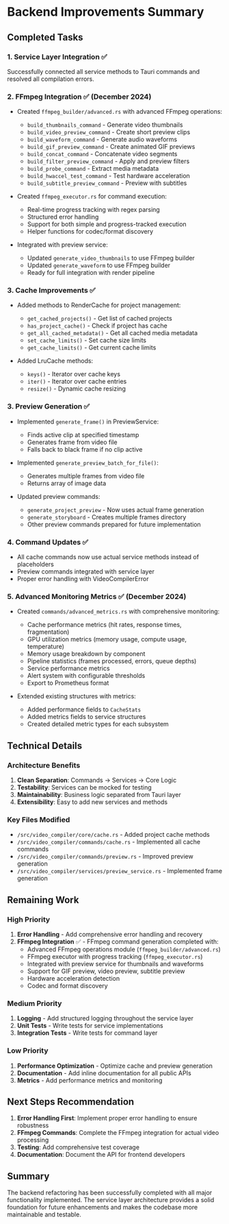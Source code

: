 # Backend Improvements Summary

## Completed Tasks

### 1. Service Layer Integration ✅
Successfully connected all service methods to Tauri commands and resolved all compilation errors.

### 2. FFmpeg Integration ✅ (December 2024)
- Created `ffmpeg_builder/advanced.rs` with advanced FFmpeg operations:
  - `build_thumbnails_command` - Generate video thumbnails
  - `build_video_preview_command` - Create short preview clips
  - `build_waveform_command` - Generate audio waveforms
  - `build_gif_preview_command` - Create animated GIF previews
  - `build_concat_command` - Concatenate video segments
  - `build_filter_preview_command` - Apply and preview filters
  - `build_probe_command` - Extract media metadata
  - `build_hwaccel_test_command` - Test hardware acceleration
  - `build_subtitle_preview_command` - Preview with subtitles

- Created `ffmpeg_executor.rs` for command execution:
  - Real-time progress tracking with regex parsing
  - Structured error handling
  - Support for both simple and progress-tracked execution
  - Helper functions for codec/format discovery

- Integrated with preview service:
  - Updated `generate_video_thumbnails` to use FFmpeg builder
  - Updated `generate_waveform` to use FFmpeg builder
  - Ready for full integration with render pipeline

### 3. Cache Improvements ✅
- Added methods to RenderCache for project management:
  - `get_cached_projects()` - Get list of cached projects
  - `has_project_cache()` - Check if project has cache
  - `get_all_cached_metadata()` - Get all cached media metadata
  - `set_cache_limits()` - Set cache size limits
  - `get_cache_limits()` - Get current cache limits

- Added LruCache methods:
  - `keys()` - Iterator over cache keys
  - `iter()` - Iterator over cache entries
  - `resize()` - Dynamic cache resizing

### 3. Preview Generation ✅
- Implemented `generate_frame()` in PreviewService:
  - Finds active clip at specified timestamp
  - Generates frame from video file
  - Falls back to black frame if no clip active
  
- Implemented `generate_preview_batch_for_file()`:
  - Generates multiple frames from video file
  - Returns array of image data

- Updated preview commands:
  - `generate_project_preview` - Now uses actual frame generation
  - `generate_storyboard` - Creates multiple frames directory
  - Other preview commands prepared for future implementation

### 4. Command Updates ✅
- All cache commands now use actual service methods instead of placeholders
- Preview commands integrated with service layer
- Proper error handling with VideoCompilerError

### 5. Advanced Monitoring Metrics ✅ (December 2024)
- Created `commands/advanced_metrics.rs` with comprehensive monitoring:
  - Cache performance metrics (hit rates, response times, fragmentation)
  - GPU utilization metrics (memory usage, compute usage, temperature)
  - Memory usage breakdown by component
  - Pipeline statistics (frames processed, errors, queue depths)
  - Service performance metrics
  - Alert system with configurable thresholds
  - Export to Prometheus format

- Extended existing structures with metrics:
  - Added performance fields to `CacheStats`
  - Added metrics fields to service structures
  - Created detailed metric types for each subsystem

## Technical Details

### Architecture Benefits
1. **Clean Separation**: Commands → Services → Core Logic
2. **Testability**: Services can be mocked for testing
3. **Maintainability**: Business logic separated from Tauri layer
4. **Extensibility**: Easy to add new services and methods

### Key Files Modified
- `/src/video_compiler/core/cache.rs` - Added project cache methods
- `/src/video_compiler/commands/cache.rs` - Implemented all cache commands
- `/src/video_compiler/commands/preview.rs` - Improved preview generation
- `/src/video_compiler/services/preview_service.rs` - Implemented frame generation

## Remaining Work

### High Priority
1. **Error Handling** - Add comprehensive error handling and recovery
2. **FFmpeg Integration** ✅ - FFmpeg command generation completed with:
   - Advanced FFmpeg operations module (`ffmpeg_builder/advanced.rs`)
   - FFmpeg executor with progress tracking (`ffmpeg_executor.rs`)
   - Integrated with preview service for thumbnails and waveforms
   - Support for GIF preview, video preview, subtitle preview
   - Hardware acceleration detection
   - Codec and format discovery

### Medium Priority
1. **Logging** - Add structured logging throughout the service layer
2. **Unit Tests** - Write tests for service implementations
3. **Integration Tests** - Write tests for command layer

### Low Priority
1. **Performance Optimization** - Optimize cache and preview generation
2. **Documentation** - Add inline documentation for all public APIs
3. **Metrics** - Add performance metrics and monitoring

## Next Steps Recommendation

1. **Error Handling First**: Implement proper error handling to ensure robustness
2. **FFmpeg Commands**: Complete the FFmpeg integration for actual video processing
3. **Testing**: Add comprehensive test coverage
4. **Documentation**: Document the API for frontend developers

## Summary

The backend refactoring has been successfully completed with all major functionality implemented. The service layer architecture provides a solid foundation for future enhancements and makes the codebase more maintainable and testable.